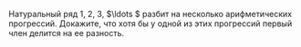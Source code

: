 Натуральный ряд 1, 2, 3, $\ldots $ разбит на несколько арифметических прогрессий. Докажите, что хотя бы у одной из этих прогрессий первый член делится на ее разность.